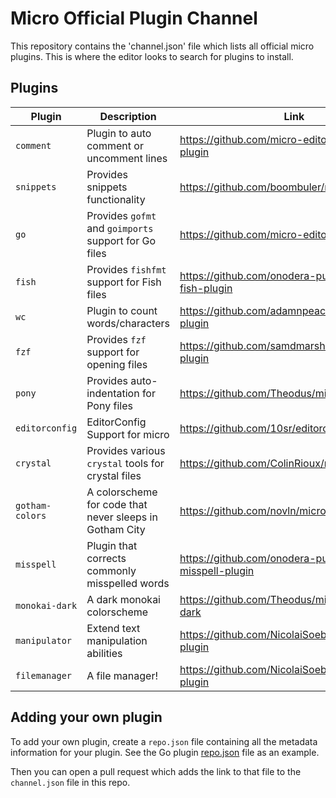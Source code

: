# Micro Official Plugin Channel

This repository contains the 'channel.json' file which lists all official micro plugins. This is where the editor looks to search for plugins to install.

## Plugins

| Plugin          | Description                                             | Link                                                    |
| --------------- | ------------------------------------------------------- | ------------------------------------------------------- |
| `comment`       | Plugin to auto comment or uncomment lines               | https://github.com/micro-editor/comment-plugin          |
| `snippets`      | Provides snippets functionality                         | https://github.com/boombuler/microsnippets              |
| `go`            | Provides `gofmt` and `goimports` support for Go files   | https://github.com/micro-editor/go-plugin               |
| `fish`          | Provides `fishfmt` support for Fish files               | https://github.com/onodera-punpun/micro-fish-plugin     |
| `wc`            | Plugin to count words/characters                        | https://github.com/adamnpeace/micro-wc-plugin           |
| `fzf`           | Provides `fzf` support for opening files                | https://github.com/samdmarshall/micro-fzf-plugin        |
| `pony`          | Provides auto-indentation for Pony files                | https://github.com/Theodus/micro-pony-plugin            |
| `editorconfig`  | EditorConfig Support for micro                          | https://github.com/10sr/editorconfig-micro              |
| `crystal`       | Provides various `crystal` tools for crystal files      | https://github.com/ColinRioux/micro-crystal             |
| `gotham-colors` | A colorscheme for code that never sleeps in Gotham City | https://github.com/novln/micro-gotham-colors            |
| `misspell`      | Plugin that corrects commonly misspelled words          | https://github.com/onodera-punpun/micro-misspell-plugin |
| `monokai-dark`  | A dark monokai colorscheme                              | https://github.com/Theodus/micro-monokai-dark           |
| `manipulator`   | Extend text manipulation abilities                      | https://github.com/NicolaiSoeborg/manipulator-plugin    |
| `filemanager`   | A file manager!                                         | https://github.com/NicolaiSoeborg/filemanager-plugin    |

## Adding your own plugin

To add your own plugin, create a `repo.json` file containing all the metadata information for your plugin. See the Go plugin [repo.json](https://github.com/micro-editor/go-plugin/blob/master/repo.json) file as an example.

Then you can open a pull request which adds the link to that file to the `channel.json` file in this repo.
